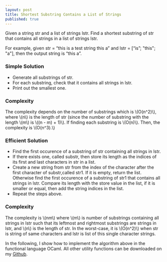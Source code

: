 ```yaml
---
layout: post
title: Shortest Substring Contains a List of Strings
published: true
---
```


Given a string str and a list of strings lstr. Find a shortest substring of str that 
contains all strings in a list of strings lstr. 

For example, given str = “this is a test string this a” and lstr = [“is”; "this"; "a"], then the output string is “this a”.

### Simple Solution

- Generate all substrings of str.
- For each substring, check that it contains all strings in lstr.
- Print out the smallest one.

### Complexity

The complexity depends on the number of substrings which is \\(O(n^2)\\), where \\(n\\) is the length of str (since the number of substring with the length \\(m\\) is \\((n - m) + 1)\\). If finding each substring is \\(O(n)\\). Then, the complexity is \\(O(n^3).\\) 

### Efficient Solution

- Find the first occurence of a substring of str containing all strings in lstr.
- If there exists one, called substr, then store its length as the indices of its first and last characters in str in a list. 
- Create a new string from str from the index of the character after the first character of substr,called str1. If it is empty, return the list. Otherwise find the first occurence of a substring of str1 that contains all strings in lstr. Compare its length with the store value in the list, if it is smaller or equal, then add the string indices in the list.
- Repeat the steps above.

### Complexity

The complexity is \\(nm\\) where \\(m\\) is number of substrings containing all strings in lstr such that its leftmost and rightmost substrings are strings in lstr, and \\(n\\) is the length of str. In the worst-case, it is \\(O(n^2)\\) when str is string of same characters and lstr is list of this single character strings. 

In the following, I show how to implement the algorithm above in the functional language OCaml. All other utility functions can be 
downloaded on my [Github](https://github.com/channgo2203/puzzleset/tree/master/string/prob1). 

<script src="https://gist.github.com/channgo2203/be41cd8837f6f28dd0c1417842af8933.js"></script>